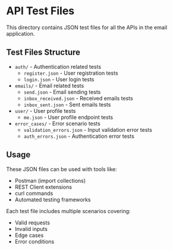 # API Test Files

This directory contains JSON test files for all the APIs in the email application.

## Test Files Structure

- `auth/` - Authentication related tests
  - `register.json` - User registration tests
  - `login.json` - User login tests
- `emails/` - Email related tests
  - `send.json` - Email sending tests
  - `inbox_received.json` - Received emails tests
  - `inbox_sent.json` - Sent emails tests
- `user/` - User profile tests
  - `me.json` - User profile endpoint tests
- `error_cases/` - Error scenario tests
  - `validation_errors.json` - Input validation error tests
  - `auth_errors.json` - Authentication error tests

## Usage

These JSON files can be used with tools like:

- Postman (import collections)
- REST Client extensions
- curl commands
- Automated testing frameworks

Each test file includes multiple scenarios covering:

- Valid requests
- Invalid inputs
- Edge cases
- Error conditions

